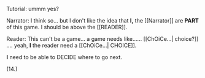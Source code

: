 Tutorial: ummm yes?

Narrator: I think so... but I don't like the idea that **I,** the [[Narrator]]  are **PART** of this game. I should be above the [[READER]].

Reader: This can't be a game... a game needs like...... [[ChOiCe...| choice?]] 
.... yeah, **I** the reader need a [[ChOiCe...| CHOICE]]. 

**I** need to be able to DECIDE where to go next. 

(14.)